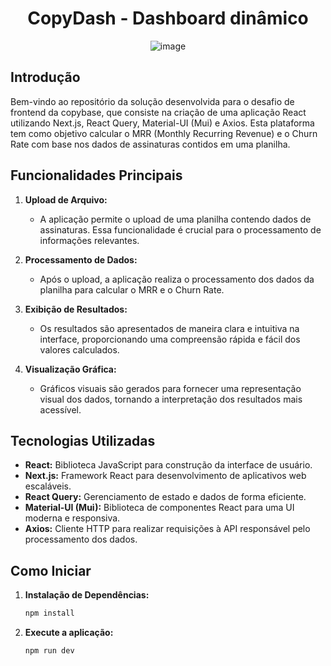 <div align="center">

# CopyDash - Dashboard dinâmico
![image](https://github.com/samervalente/copydash-front/assets/90073210/38d135a9-87f9-4f59-8933-d3ecd692c50c)
</div>

## Introdução

Bem-vindo ao repositório da solução desenvolvida para o desafio de frontend da copybase, que consiste na criação de uma aplicação React utilizando Next.js, React Query, Material-UI (Mui) e Axios. Esta plataforma tem como objetivo calcular o MRR (Monthly Recurring Revenue) e o Churn Rate com base nos dados de assinaturas contidos em uma planilha.

## Funcionalidades Principais

1. **Upload de Arquivo:**
   - A aplicação permite o upload de uma planilha contendo dados de assinaturas. Essa funcionalidade é crucial para o processamento de informações relevantes.

2. **Processamento de Dados:**
   - Após o upload, a aplicação realiza o processamento dos dados da planilha para calcular o MRR e o Churn Rate.

3. **Exibição de Resultados:**
   - Os resultados são apresentados de maneira clara e intuitiva na interface, proporcionando uma compreensão rápida e fácil dos valores calculados.

4. **Visualização Gráfica:**
   - Gráficos visuais são gerados para fornecer uma representação visual dos dados, tornando a interpretação dos resultados mais acessível.

## Tecnologias Utilizadas

- **React:** Biblioteca JavaScript para construção da interface de usuário.
- **Next.js:** Framework React para desenvolvimento de aplicativos web escaláveis.
- **React Query:** Gerenciamento de estado e dados de forma eficiente.
- **Material-UI (Mui):** Biblioteca de componentes React para uma UI moderna e responsiva.
- **Axios:** Cliente HTTP para realizar requisições à API responsável pelo processamento dos dados.

## Como Iniciar

1. **Instalação de Dependências:**
   ```bash
   npm install
2. **Execute a aplicação:**
   ```bash
   npm run dev
